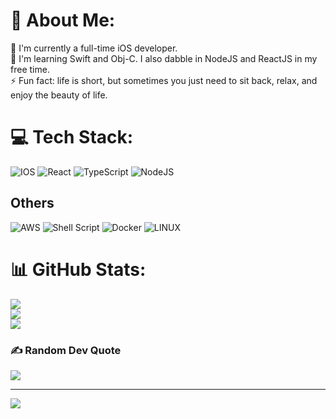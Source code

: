 # 💫 About Me:
🔭 I'm currently a full-time iOS developer.<br>🌱 I'm learning Swift and Obj-C. I also dabble in NodeJS and ReactJS in my free time.<br>⚡ Fun fact: life is short, but sometimes you just need to sit back, relax, and enjoy the beauty of life.


# 💻 Tech Stack:
![IOS](https://img.shields.io/badge/IOS-%2320232a.svg?style=for-the-badge&logo=apple&logoColor=white) ![React](https://img.shields.io/badge/react-%2320232a.svg?style=for-the-badge&logo=react&logoColor=%2361DAFB) ![TypeScript](https://img.shields.io/badge/typescript-%23007ACC.svg?style=for-the-badge&logo=typescript&logoColor=white) ![NodeJS](https://img.shields.io/badge/node.js-6DA55F?style=for-the-badge&logo=node.js&logoColor=white)

## Others
![AWS](https://img.shields.io/badge/AWS-%23FF9900.svg?style=for-the-badge&logo=amazon-aws&logoColor=white) ![Shell Script](https://img.shields.io/badge/shell_script-%23121011.svg?style=for-the-badge&logo=gnu-bash&logoColor=white) ![Docker](https://img.shields.io/badge/docker-%230db7ed.svg?style=for-the-badge&logo=docker&logoColor=white) ![LINUX](https://img.shields.io/badge/Linux-FCC624?style=for-the-badge&logo=linux&logoColor=black) 

# 📊 GitHub Stats:
![](https://github-readme-stats.vercel.app/api?username=phineasla&theme=default&hide_border=false&include_all_commits=true&count_private=true)<br/>
![](https://github-readme-streak-stats.herokuapp.com/?user=phineasla&theme=default&hide_border=false)<br/>
![](https://github-readme-stats.vercel.app/api/top-langs/?username=phineasla&theme=default&hide_border=false&include_all_commits=true&count_private=true&layout=compact)

### ✍️ Random Dev Quote
![](https://quotes-github-readme.vercel.app/api?type=horizontal&theme=light)

---
[![](https://visitcount.itsvg.in/api?id=phineasla&icon=0&color=0)](https://visitcount.itsvg.in)

<!-- Proudly created with GPRM ( https://gprm.itsvg.in ) -->
